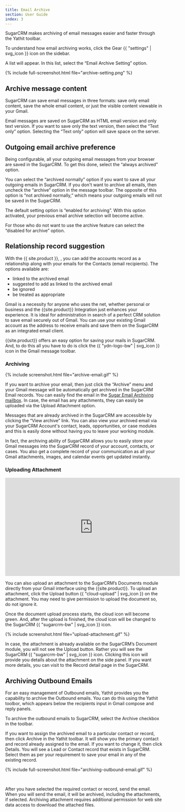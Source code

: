 ```yaml
---
title: Email Archive
section: User Guide
index: 3
---
```



SugarCRM makes archiving of email messages easier and faster through the Yathit toolbar.

To understand how email archiving works, click the Gear {{ "settings" | svg_icon }} icon on the sidebar. 

A list will appear. In this list, select the “Email Archive Setting” option.

{% include full-screenshot.html file="archive-setting.png" %}

## Archive message content

SugarCRM can save email messages in three formats: save only email content, save the whole email content, or just the visible content viewable in your Gmail.

Email messages are saved on SugarCRM as HTML email version and only text version. If you want to save only the text version, then select the “Text only” option. Selecting the “Text only” option will save space on the server.

## Outgoing email archive preference

Being configurable, all your outgoing email messages from your browser are saved in the SugarCRM. To get this done, select the “always archived” option.

You can select the “archived normally” option if you want to save all your outgoing emails in SugarCRM. If you don't want to archive all emails, then uncheck the “archive” option in the message toolbar. The opposite of this option is “not archived normally,” which means your outgoing emails will not be saved in the SugarCRM.

The default setting option is “enabled for archiving”. With this option activated, your previous email archive selection will become active.

For those who do not want to use the archive feature can select the “disabled for archive” option.

## Relationship record suggestion

With the {{ site.product }}, , you can add the accounts record as a relationship along with your emails for the Contacts (email recipients). The options available are:

* linked to the archived email
* suggested to add as linked to the archived email
* be ignored
* be treated as appropriate



Gmail is a necessity for anyone who uses the net, whether personal or business and the {{site.product}} Integration just enhances your experience. It is ideal for administration in search of a perfect CRM solution to save email securely out of Gmail. You can use your existing Gmail account as the address to receive emails and save them on the SugarCRM as an integrated email client.


{{site.product}} offers an easy option for saving your mails in SugarCRM. And, to do this all you have to do is click the {{ "ydn-logo-bw" | svg_icon }} icon in the Gmail message toolbar.

### Archiving

{% include screenshot.html file="archive-email.gif" %}

If you want to archive your email, then just click the “Archive” menu and your Gmail message will be automatically get archived in the SugarCRM Email records. You can easily find the email in the [Sugar Email Archiving mailbox](http://support.sugarcrm.com/02_Documentation/01_Sugar_Editions/04_Sugar_Professional/Sugar_Professional_6.5/Application_Guide/23_Emails/#Sugar_Email_Archiving). In case, the email has any attachments, they can easily be uploaded via the Upload Attachment option.

Messages that are already archived in the SugarCRM are accessible by clicking the “View archive” link. You can also view your archived email via your SugarCRM Account's contact, leads, opportunities, or case modules and this is easily done without having you to leave your working module.

In fact, the archiving ability of SugarCRM allows you to easily store your Gmail messages into the SugarCRM record of your account, contacts, or cases. You also get a complete record of your communication as all your Gmail attachments, images, and calendar events get updated instantly.

### Uploading Attachment

<iframe width="560" height="315" src="https://www.youtube.com/embed/4m4uhUj1iDo" frameborder="0" allowfullscreen></iframe>

You can also upload an attachment to the SugarCRM’s Documents module directly from your Gmail interface using the {{site.product}}. To upload an attachment, click the Upload button {{ "cloud-upload" | svg_icon }} on the attachment. You may need to give permission to upload the document so, do not ignore it. 

Once the document upload process starts, the cloud icon will become green. And, after the upload is finished, the cloud icon will be changed to the SugarCRM {{ "sugarcrm-bw" | svg_icon }} icon.

{% include screenshot.html file="upload-attachment.gif" %}

In case, the attachment is already available on the SugarCRM’s Document module, you will not see the Upload button. Rather you will see the SugarCRM {{ "sugarcrm-bw" | svg_icon }} icon. Clicking this icon will provide you details about the attachment on the side panel. If you want more details, you can visit to the Record detail page in the SugarCRM.

## Archiving Outbound Emails

For an easy management of Outbound emails, Yathit provides you the capability to archive the Outbound emails. You can do this using the Yathit toolbor, which appears below the recipients input in Gmail compose and reply panels. 

To archive the outbound emails to SugarCRM, select the Archive checkbox in the toolbar.

If you want to assign the archived email to a particular contact or record, then click Archive in the Yathit toolbar. It will show you the primary contact and record already assigned to the email. If you want to change it, then click Details. You will see a Lead or Contact record that exists in SugarCRM. Select them as per your requirement to save your email in any of the existing record. 
 

{% include full-screenshot.html file="archiving-outbound-email.gif" %}

<br/>

After you have selected the required contact or record, send the email. When you will send the email, it will be archived, including the attachments, if selected. Archiving attachment requires additional permission for web site data access to download the attached files.
